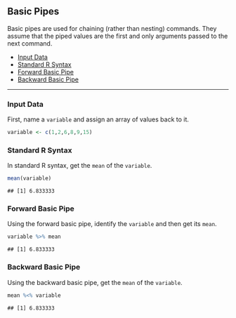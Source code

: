 
## Basic Pipes

Basic pipes are used for chaining (rather than nesting) commands. They
assume that the piped values are the first and only arguments passed to
the next command.

- [Input Data](#input-data)
- [Standard R Syntax](#standard-r-syntax)
- [Forward Basic Pipe](#forward-basic-pipe)
- [Backward Basic Pipe](#backward-basic-pipe)

------------------------------------------------------------------------

### Input Data

First, name a `variable` and assign an array of values back to it.

``` r
variable <- c(1,2,6,8,9,15)
```

### Standard R Syntax

In standard R syntax, get the `mean` of the `variable`.

``` r
mean(variable)
```

    ## [1] 6.833333

### Forward Basic Pipe

Using the forward basic pipe, identify the `variable` and then get its
`mean`.

``` r
variable %>% mean
```

    ## [1] 6.833333

### Backward Basic Pipe

Using the backward basic pipe, get the `mean` of the `variable`.

``` r
mean %<% variable
```

    ## [1] 6.833333
